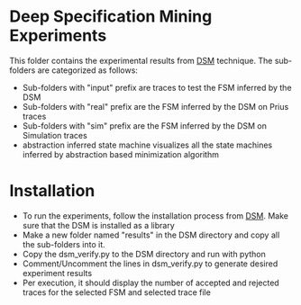 # Deep Specification Mining Experiments
This folder contains the experimental results from [DSM](https://github.com/kanghj/DSM) technique. The sub-folders are categorized as follows:
- Sub-folders with "input" prefix are traces to test the FSM inferred by the DSM
- Sub-folders with "real" prefix are the FSM inferred by the DSM on Prius traces
- Sub-folders with "sim" prefix are the FSM inferred by the DSM on Simulation traces
- abstraction inferred state machine visualizes all the state machines inferred by abstraction based minimization algorithm

# Installation
- To run the experiments, follow the installation process from [DSM](https://github.com/kanghj/DSM). Make sure that the DSM is installed as a library
- Make a new folder named "results" in the DSM directory and copy all the sub-folders into it.
- Copy the dsm_verify.py to the DSM directory and run with python
- Comment/Uncomment the lines in dsm_verify.py to generate desired experiment results
- Per execution, it should display the number of accepted and rejected traces for the selected FSM and selected trace file
